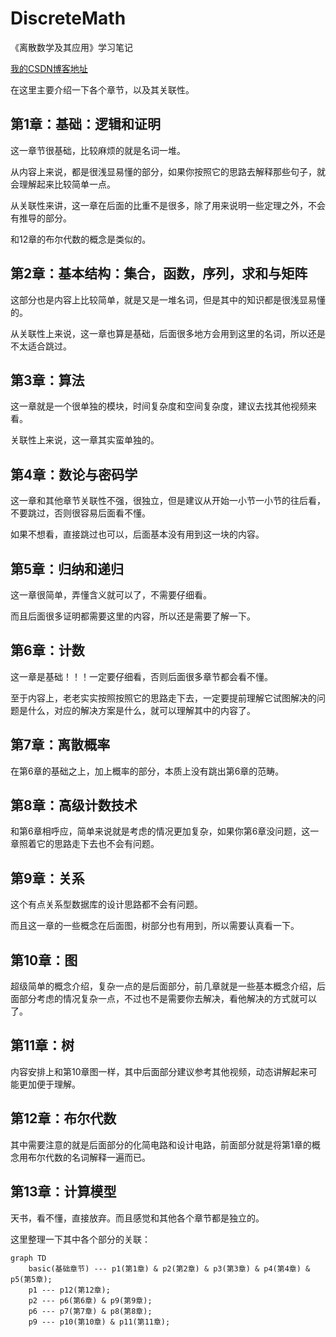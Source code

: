 # DiscreteMath
《离散数学及其应用》学习笔记

[我的CSDN博客地址](https://blog.csdn.net/YQXLLWY)

在这里主要介绍一下各个章节，以及其关联性。

## 第1章：基础：逻辑和证明

这一章节很基础，比较麻烦的就是名词一堆。

从内容上来说，都是很浅显易懂的部分，如果你按照它的思路去解释那些句子，就会理解起来比较简单一点。

从关联性来讲，这一章在后面的比重不是很多，除了用来说明一些定理之外，不会有推导的部分。

和12章的布尔代数的概念是类似的。

## 第2章：基本结构：集合，函数，序列，求和与矩阵

这部分也是内容上比较简单，就是又是一堆名词，但是其中的知识都是很浅显易懂的。

从关联性上来说，这一章也算是基础，后面很多地方会用到这里的名词，所以还是不太适合跳过。

## 第3章：算法

这一章就是一个很单独的模块，时间复杂度和空间复杂度，建议去找其他视频来看。

关联性上来说，这一章其实蛮单独的。

## 第4章：数论与密码学

这一章和其他章节关联性不强，很独立，但是建议从开始一小节一小节的往后看，不要跳过，否则很容易后面看不懂。

如果不想看，直接跳过也可以，后面基本没有用到这一块的内容。

## 第5章：归纳和递归

这一章很简单，弄懂含义就可以了，不需要仔细看。

而且后面很多证明都需要这里的内容，所以还是需要了解一下。

## 第6章：计数

这一章是基础！！！一定要仔细看，否则后面很多章节都会看不懂。

至于内容上，老老实实按照按照它的思路走下去，一定要提前理解它试图解决的问题是什么，对应的解决方案是什么，就可以理解其中的内容了。

## 第7章：离散概率

在第6章的基础之上，加上概率的部分，本质上没有跳出第6章的范畴。

## 第8章：高级计数技术

和第6章相呼应，简单来说就是考虑的情况更加复杂，如果你第6章没问题，这一章照着它的思路走下去也不会有问题。

## 第9章：关系

这个有点关系型数据库的设计思路都不会有问题。

而且这一章的一些概念在后面图，树部分也有用到，所以需要认真看一下。

## 第10章：图

超级简单的概念介绍，复杂一点的是后面部分，前几章就是一些基本概念介绍，后面部分考虑的情况复杂一点，不过也不是需要你去解决，看他解决的方式就可以了。

## 第11章：树

内容安排上和第10章图一样，其中后面部分建议参考其他视频，动态讲解起来可能更加便于理解。

## 第12章：布尔代数

其中需要注意的就是后面部分的化简电路和设计电路，前面部分就是将第1章的概念用布尔代数的名词解释一遍而已。

## 第13章：计算模型

天书，看不懂，直接放弃。而且感觉和其他各个章节都是独立的。

这里整理一下其中各个部分的关联：

```mermaid
graph TD
	basic(基础章节) --- p1(第1章) & p2(第2章) & p3(第3章) & p4(第4章) & p5(第5章);
	p1 --- p12(第12章);
	p2 --- p6(第6章) & p9(第9章);
	p6 --- p7(第7章) & p8(第8章);
	p9 --- p10(第10章) & p11(第11章);
```

